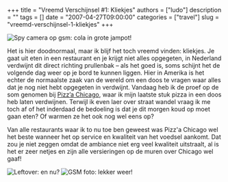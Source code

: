 +++
title = "Vreemd Verschijnsel #1: Kliekjes"
authors = ["ludo"]
description = ""
tags = []
date = "2007-04-27T09:00:00"
categories = ["travel"]
slug = "vreemd-verschijnsel-1-kliekjes"
+++

![Spy camera op gsm: cola in grote jampot!](DSC00327.jpg)

Het is hier doodnormaal, maar ik blijf het toch vreemd vinden: kliekjes. Je gaat uit eten in een restaurant en je krijgt niet alles opgegeten, in Nederland verdwijnt dit direct richting prullenbak – als het goed is, soms schijnt het de volgende dag weer op je bord te kunnen liggen. Hier in Amerika is het echter de normaalste zaak van de wereld om een doos te vragen waar alles dat je nog niet hebt opgegeten in verdwijnt. Vandaag heb ik de proef op de som genomen bij <a href="http://www.pizzachicago.com">Pizz’a Chicago</a>, waar ik mijn laatste stuk pizza in een doos heb laten verdwijnen. Terwijl ik even laer over straat wandel vraag ik me toch af of het inderdaad de bedoeling is dat je dit morgen koud op moet gaan eten? Of warmen ze het ook nog wel eens op?

Van alle restaurants waar ik to nu toe ben geweest was Pizz'a Chicago wel het beste wanneer het op service en kwaliteit van het voedsel aankomt. Dat zou je niet zeggen omdat de ambiance niet erg veel kwaliteit uitstraalt, al is het er zeer netjes en zijn alle versieringen op de muren over Chicago wel gaaf!

![Leftover: en nu?](DSC_1110.JPG)
![GSM foto: lekker weer!](DSC00324.jpg)
